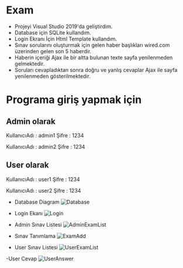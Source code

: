 # Exam

- Projeyi Visual Studio 2019'da geliştirdim.
- Database için SQLite kullandım.
- Login Ekranı İçin Html Template kullandım.
- Sınav sorularını oluşturmak için gelen haber başlıkları wired.com üzerinden gelen son 5 haberdir.
- Haberin içeriği Ajax ile bir altta bulunan texte sayfa yenilenmeden gelmektedir.
- Soruları cevapladıktan sonra doğru ve yanlış cevaplar Ajax ile sayfa yenilenmeden gösterilmektedir.


# Programa giriş yapmak için
## Admin olarak

KullanıcıAdı : admin1
Şifre : 1234

KullanıcıAdı : admin2
Şifre : 1234
## User olarak
KullanıcıAdı : user1
Şifre : 1234

KullanıcıAdı : user2 
Şifre : 1234

- Database Diagram
![Database](https://imgyukle.com/f/2022/03/24/E8UwYt.png)
- Login Ekanı
![Login](https://imgyukle.com/f/2022/03/24/E8UFsf.png)

- Admin Sınav Listesi
![AdminExamList](https://imgyukle.com/f/2022/03/24/E8U7fR.png)

- Sınav Tanımlama
![ExamAdd](https://imgyukle.com/f/2022/03/24/E8U0zc.png)

- User Sınav Listesi
![UserExamList](https://imgyukle.com/f/2022/03/24/E8UdSe.png)

-User Cevap
![UserAnswer](https://imgyukle.com/f/2022/03/24/E8WkMP.png)






